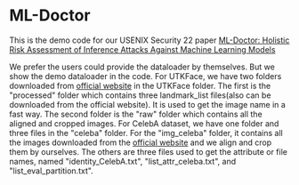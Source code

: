 # ML-Doctor
This is the demo code for our USENIX Security 22 paper [ML-Doctor: Holistic Risk Assessment of Inference Attacks Against Machine Learning Models](https://www.usenix.org/conference/usenixsecurity22/presentation/liu-yugeng)

We prefer the users could provide the dataloader by themselves. But we show the demo dataloader in the code. For UTKFace, we have two folders downloaded from [official website](https://susanqq.github.io/UTKFace/) in the UTKFace folder. The first is the "processed" folder which contains three landmark_list files(also can be downloaded from the official website). It is used to get the image name in a fast way. The second folder is the "raw" folder which contains all the aligned and cropped images. For CelebA dataset, we have one folder and three files in the "celeba" folder. For the "img_celeba" folder, it contains all the images downloaded from the [official website](https://mmlab.ie.cuhk.edu.hk/projects/CelebA.html) and we align and crop them by ourselves. The others are three files used to get the attribute or file names, named "identity_CelebA.txt", "list_attr_celeba.txt", and "list_eval_partition.txt".
